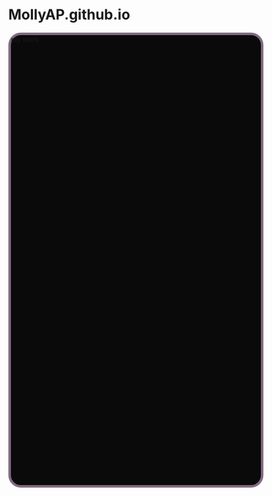 # MollyAP.github.io
 <div style="position:absolute;top:0;bottom:0;left:0; background:url(https://i.imgur.com/SrJI4iL.png) fixed center;background-size:cover;width:100%;z-index:-1;" alt="DESCRIBE IMG"> </div>
<div style="width:500px;height:900px;background-color: #0A0A0A;border:5px solid #826982;border-radius: 25px;margin: auto;">pls work</div>

